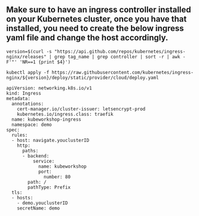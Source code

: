 ## Make sure to have an ingress controller installed on your Kubernetes cluster, once you have that installed, you need to create the below ingress yaml file and change the host accordingly.


```
version=$(curl -s "https://api.github.com/repos/kubernetes/ingress-nginx/releases" | grep tag_name | grep controller | sort -r | awk -F'"' 'NR==1 {print $4}')

kubectl apply -f https://raw.githubusercontent.com/kubernetes/ingress-nginx/${version}/deploy/static/provider/cloud/deploy.yaml
```

```
apiVersion: networking.k8s.io/v1
kind: Ingress
metadata:
  annotations:
    cert-manager.io/cluster-issuer: letsencrypt-prod
    kubernetes.io/ingress.class: traefik
  name: kubeworkshop-ingress
  namespace: demo
spec:
  rules:
  - host: navigate.youclusterID
    http:
      paths:
      - backend:
          service:
            name: kubeworkshop
            port:
              number: 80
        path: /
        pathType: Prefix
  tls:
  - hosts:
    - demo.youclusterID
    secretName: demo

```
